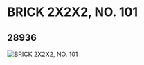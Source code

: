 # BRICK 2X2X2, NO. 101
## 28936
![BRICK 2X2X2, NO. 101](https://lc-www-live-s.legocdn.com/media/bricks/5/2/6170394.jpg)